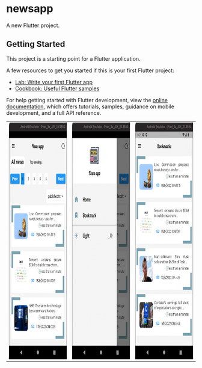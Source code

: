 # newsapp

A new Flutter project.

## Getting Started

This project is a starting point for a Flutter application.

A few resources to get you started if this is your first Flutter project:

- [Lab: Write your first Flutter app](https://docs.flutter.dev/get-started/codelab)
- [Cookbook: Useful Flutter samples](https://docs.flutter.dev/cookbook)

For help getting started with Flutter development, view the
[online documentation](https://docs.flutter.dev/), which offers tutorials,
samples, guidance on mobile development, and a full API reference.
<table align = center>
  <tr>
      <td>
          <img src="preview/home.png" width="320" height="630" />  
      </td>
      <td>
              <img src="preview/slidebar.png" width="320" height="630" />
      </td>
      <td>
            <img src="preview/bookmark.png" width="320" height="630" />
      </td>
  </tr>
</table>
